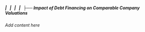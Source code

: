 ##### |   |   |   |   ├── Impact of Debt Financing on Comparable Company Valuations

*Add content here*